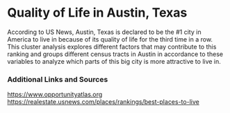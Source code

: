# Quality of Life in Austin, Texas
According to US News, Austin, Texas is declared to be the #1 city in America to live in because of its quality of life for the third time in a row. 
This cluster analysis explores different factors that may contribute to this ranking and groups different census tracts in Austin in accordance to these variables to analyze which parts of this big city is more attractive to live in. 

### Additional Links and Sources
https://www.opportunityatlas.org
https://realestate.usnews.com/places/rankings/best-places-to-live
